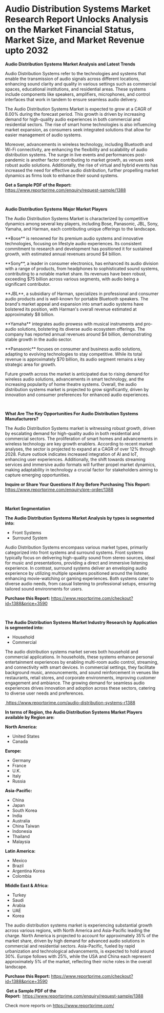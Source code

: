 <p><h1>Audio Distribution Systems Market Research Report Unlocks Analysis on the Market Financial Status, Market Size, and Market Revenue upto 2032</h1></p><p><strong>Audio Distribution Systems Market Analysis and Latest Trends</strong></p>
<p><p>Audio Distribution Systems refer to the technologies and systems that enable the transmission of audio signals across different locations, enhancing sound clarity and quality in various settings such as commercial spaces, educational institutions, and residential areas. These systems include components like speakers, amplifiers, microphones, and control interfaces that work in tandem to ensure seamless audio delivery.</p><p>The Audio Distribution Systems Market is expected to grow at a CAGR of 8.00% during the forecast period. This growth is driven by increasing demand for high-quality audio experiences in both commercial and residential sectors. The rise of smart home technologies is also influencing market expansion, as consumers seek integrated solutions that allow for easier management of audio systems. </p><p>Moreover, advancements in wireless technology, including Bluetooth and Wi-Fi connectivity, are enhancing the flexibility and scalability of audio distribution systems. The surge in live events and performances post-pandemic is another factor contributing to market growth, as venues seek robust audio solutions. Additionally, the rise of virtual and hybrid events has increased the need for effective audio distribution, further propelling market dynamics as firms look to enhance their sound systems.</p></p>
<p><strong>Get a Sample PDF of the Report:&nbsp;</strong> <a href="https://www.reportprime.com/enquiry/request-sample/1388?utm_campaign=3095&utm_medium=2&utm_source=Github&utm_content=ia&utm_term=18032025&utm_id=audio-distribution-systems">https://www.reportprime.com/enquiry/request-sample/1388</a></p>
<p>&nbsp;</p>
<p><strong>Audio Distribution Systems Major Market Players</strong></p>
<p><p>The Audio Distribution Systems Market is characterized by competitive dynamics among several key players, including Bose, Panasonic, JBL, Sony, Yamaha, and Harman, each contributing unique offerings to the landscape. </p><p>**Bose** is renowned for its premium audio systems and innovative technologies, focusing on lifestyle audio experiences. Its consistent commitment to research and development has positioned it for sustained growth, with estimated annual revenues around $4 billion.</p><p>**Sony**, a leader in consumer electronics, has enhanced its audio division with a range of products, from headphones to sophisticated sound systems, contributing to a notable market share. Its revenues have been robust, exceeding $75 billion across various segments, with audio being a significant contributor.</p><p>**JBL**, a subsidiary of Harman, specializes in professional and consumer audio products and is well-known for portable Bluetooth speakers. The brand's market appeal and expansion into smart audio systems have bolstered its position, with Harman's overall revenue estimated at approximately $8 billion.</p><p>**Yamaha** integrates audio prowess with musical instruments and pro-audio solutions, bolstering its diverse audio ecosystem offerings. The company has reported annual revenues around $4 billion, demonstrating stable growth in the audio sector.</p><p>**Panasonic** focuses on consumer and business audio solutions, adapting to evolving technologies to stay competitive. While its total revenue is approximately $70 billion, its audio segment remains a key strategic area for growth.</p><p>Future growth across the market is anticipated due to rising demand for wireless audio solutions, advancements in smart technology, and the increasing popularity of home theatre systems. Overall, the audio distribution systems market is projected to grow significantly, driven by innovation and consumer preferences for enhanced audio experiences.</p></p>
<p>&nbsp;</p>
<p><strong>What Are The Key Opportunities For Audio Distribution Systems Manufacturers?</strong></p>
<p><p>The Audio Distribution Systems market is witnessing robust growth, driven by escalating demand for high-quality audio in both residential and commercial sectors. The proliferation of smart homes and advancements in wireless technology are key growth enablers. According to recent market analyses, the sector is projected to expand at a CAGR of over 12% through 2028. Future outlook indicates increased integration of AI and IoT, enhancing user experiences. Additionally, the shift towards streaming services and immersive audio formats will further propel market dynamics, making adaptability in technology a crucial factor for stakeholders aiming to capture emerging opportunities.</p></p>
<p><strong>Inquire or Share Your Questions If Any Before Purchasing This Report:</strong> <a href="https://www.reportprime.com/enquiry/pre-order/1388?utm_campaign=3095&utm_medium=2&utm_source=Github&utm_content=ia&utm_term=18032025&utm_id=audio-distribution-systems">https://www.reportprime.com/enquiry/pre-order/1388</a></p>
<p>&nbsp;</p>
<p><strong>Market Segmentation</strong></p>
<p><strong>The Audio Distribution Systems Market Analysis by types is segmented into:</strong></p>
<p><ul><li>Front Systems</li><li>Surround System</li></ul></p>
<p><p>Audio Distribution Systems encompass various market types, primarily categorized into front systems and surround systems. Front systems typically focus on delivering high-quality sound from stereo sources, ideal for music and presentations, providing a direct and immersive listening experience. In contrast, surround systems deliver an enveloping audio experience by utilizing multiple speakers positioned around the listener, enhancing movie-watching or gaming experiences. Both systems cater to diverse audio needs, from casual listening to professional setups, ensuring tailored sound environments for users.</p></p>
<p><strong>Purchase this Report:&nbsp;</strong><a href="https://www.reportprime.com/checkout?id=1388&price=3590&utm_campaign=3095&utm_medium=2&utm_source=Github&utm_content=ia&utm_term=18032025&utm_id=audio-distribution-systems">https://www.reportprime.com/checkout?id=1388&price=3590</a></p>
<p>&nbsp;</p>
<p><strong>The Audio Distribution Systems Market Industry Research by Application is segmented into:</strong></p>
<p><ul><li>Household</li><li>Commercial</li></ul></p>
<p><p>The audio distribution systems market serves both household and commercial applications. In households, these systems enhance personal entertainment experiences by enabling multi-room audio control, streaming, and connectivity with smart devices. In commercial settings, they facilitate background music, announcements, and sound reinforcement in venues like restaurants, retail stores, and corporate environments, improving customer engagement and ambiance. The growing demand for seamless audio experiences drives innovation and adoption across these sectors, catering to diverse user needs and preferences.</p></p>
<p><a href="https://www.reportprime.com/audio-distribution-systems-r1388?utm_campaign=3095&utm_medium=2&utm_source=Github&utm_content=ia&utm_term=18032025&utm_id=audio-distribution-systems">&nbsp;https://www.reportprime.com/audio-distribution-systems-r1388</a></p>
<p><strong>In terms of Region, the Audio Distribution Systems Market Players available by Region are:</strong></p>
<p>
    <p> <strong> North America: </strong>
        <ul>
            <li>United States</li>
            <li>Canada</li>
        </ul>
        </p> 
    <p> <strong> Europe: </strong>
        <ul>
            <li>Germany</li>
            <li>France</li>
            <li>U.K.</li>
            <li>Italy</li>
            <li>Russia</li>
        </ul>
        </p> 
    <p> <strong> Asia-Pacific: </strong>
        <ul>
            <li>China</li>
            <li>Japan</li>
            <li>South Korea</li>
            <li>India</li>
            <li>Australia</li>
            <li>China Taiwan</li>
            <li>Indonesia</li>
            <li>Thailand</li>
            <li>Malaysia</li>
        </ul>
        </p> 
    <p> <strong> Latin America: </strong>
        <ul>
            <li>Mexico</li>
            <li>Brazil</li>
            <li>Argentina Korea</li>
            <li>Colombia</li>
        </ul>
        </p> 
    <p> <strong> Middle East & Africa: </strong>
        <ul>
            <li>Turkey</li>
            <li>Saudi</li>
            <li>Arabia</li>
            <li>UAE</li>
            <li>Korea</li>
        </ul>
    </p>
    </p>
<p><p>The audio distribution systems market is experiencing substantial growth across various regions, with North America and Asia-Pacific leading the charge. North America is projected to account for approximately 35% of the market share, driven by high demand for advanced audio solutions in commercial and residential sectors. Asia-Pacific, fueled by rapid urbanization and technological advancements, is expected to hold around 30%. Europe follows with 25%, while the USA and China each represent approximately 5% of the market, reflecting their niche roles in the overall landscape.</p></p>
<p><strong>Purchase this Report: </strong><a href="https://www.reportprime.com/checkout?id=1388&price=3590&utm_campaign=3095&utm_medium=2&utm_source=Github&utm_content=ia&utm_term=18032025&utm_id=audio-distribution-systems">https://www.reportprime.com/checkout?id=1388&price=3590</a></p>
<p>&nbsp;<strong>Get a Sample PDF of the Report:&nbsp;&nbsp;</strong><a href="https://www.reportprime.com/enquiry/request-sample/1388?utm_campaign=3095&utm_medium=2&utm_source=Github&utm_content=ia&utm_term=18032025&utm_id=audio-distribution-systems">https://www.reportprime.com/enquiry/request-sample/1388</a></p>
<p><strong></strong></p>
<p>Check more reports on <a href="https://www.reportprime.com/?utm_campaign=3095&utm_medium=2&utm_source=Github&utm_content=ia&utm_term=18032025&utm_id=audio-distribution-systems">https://www.reportprime.com/</a></p>